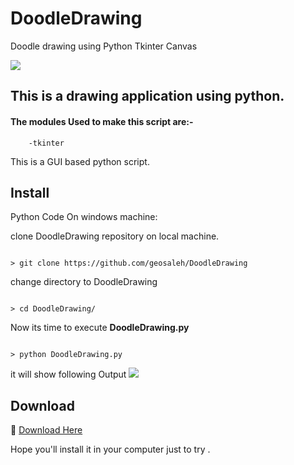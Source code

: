 # DoodleDrawing
Doodle drawing using Python Tkinter Canvas

<img src="code.png">

## This is a drawing application using python.

#### The modules Used to make this script are:-

        -tkinter

This is a GUI based python script.

## Install

Python Code On windows machine:

clone DoodleDrawing repository on local machine.
```

> git clone https://github.com/geosaleh/DoodleDrawing

```
change directory to DoodleDrawing
```

> cd DoodleDrawing/

```

Now its time to execute **DoodleDrawing.py**
```

> python DoodleDrawing.py

```
it will show following Output
<img src="MainWindow.png">

## Download
:paperclip: [Download Here](https://github.com/geosaleh/DoodleDrawing/archive/refs/heads/main.zip)

Hope you'll install it in your computer just to try .




